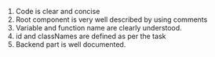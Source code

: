1. Code is clear and concise
2. Root component is very well described by using comments
3. Variable and function name are clearly understood.
4. id and classNames are defined as per the task
5. Backend part is well documented.
